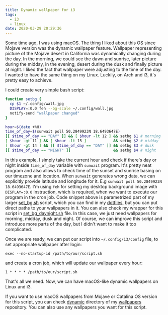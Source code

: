 ```yaml
---
title: Dynamic wallpaper for i3
tags:
  - i3
  - linux
date: 2020-03-29 20:29:36
---
```


Some time ago, I was using macOS. The thing I liked about this OS since Mojave version was the dynamic wallpaper feature. Wallpaper representing picture of the Mojave desert in California was dynamically changing during the day. In the morning, we could see the dawn and sunrise, later picture during the midday, in the evening, desert during the dusk and finally picture at night. I liked the fact that wallpaper were adjusting to the time of the day. I wanted to have the same thing on my Linux. Luckily, on Arch and i3, it's pretty easy to achieve.

I could create very simple bash script:

```bash
function setbg {
  cp $1 ~/.config/wall.jpg
  DISPLAY=:0.0 feh --bg-scale ~/.config/wall.jpg
  notify-send "wallpaper changed"
}

hour=$(date +%H)
time_of_day=$(sunwait poll 50.2849923N 18.6493647E)
[[ $time_of_day == "DAY" ]] && [ $hour -lt 12 ] && setbg $1 # morning
[ $hour -gt 11 ] && [ $hour -lt 15 ]            && setbg $2 # midday
[ $hour -gt 14 ] && [[ $time_of_day == "DAY" ]] && setbg $3 # dusk
[[ $time_of_day == "NIGHT" ]]                   && setbg $4 # night
```

In this example, I simply take the current hour and check if there's day or night inside `time_of_day` variable with `sunwait` program. It's pretty neat program and also allows to check time of the sunset and sunrise basing on our timezone and location. When `sunwait` generates wrong data, we can explicitly provide latitude and longitude for it. E.g `sunwait poll 50.2849923N 18.6493647E`. I'm using `feh` for setting my desktop background image with `DISPLAY=:0.0` instruction, which is required, when we want to execute our program in the cron job. Code snippet above is parametrized part of my larger [set_bg.sh](https://github.com/pwittchen/dotfiles/blob/master/.scripts/set_bg.sh) script, which you can find in my [dotfiles](https://github.com/pwittchen/dotfiles), but you can put direct paths to your wallpapers in it. You can also check my wrapper for this script in [set_bg_daynight.sh](https://github.com/pwittchen/dotfiles/blob/master/.scripts/set_bg_daynight.sh) file. In this case, we just need wallpapers for morning, midday, dusk and night. Of course, we can improve this script and introduce more parts of the day, but I didn't want to make it too complicated.

Once we are ready, we can put our script into `~/.config/i3/config` file, to set appropriate wallpaper after login:

```
exec --no-startup-id /path/to/our/script.sh
```

and create a cron job, which will update our wallpaper every hour:

```
1 * * * * /path/to/our/script.sh
```

That's all we need. Now, we can have macOS-like dynamic wallpapers on Linux and i3.

If you want to use macOS wallpapers from Mojave or Catalina OS version for this script, you can check [dynamic](https://github.com/pwittchen/wallpapers/tree/master/dynamic) directory of my [wallpapers](https://github.com/pwittchen/wallpapers) repository. You can also use any wallpapers you want for this script.
